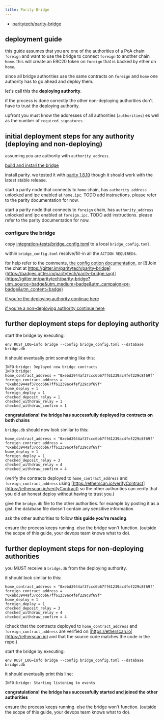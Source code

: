 ```yaml
---
title: Parity Bridge
---
```


- [paritytech/parity-bridge](https://github.com/paritytech/parity-bridge/)

## deployment guide

this guide assumes that you are one of the authorities of
a PoA chain `foreign` and want to use the bridge to connect
`foreign` to another chain `home`.
this will create an ERC20 token on `foreign` that is backed by
ether on `home`.

since all bridge authorities use the same contracts on `foreign` and `home`
one authority has to go ahead and deploy them.

let's call this the **deploying authority**.

if the process is done correctly the other non-deploying authorities don't have to trust
the deploying authority.

upfront you must know the addresses of all authorities (`authorities`)
es well as the number of `required_signatures`

## initial deployment steps for any authority (deploying and non-deploying)

assuming you are authority with `authority_address`.

[build and install the bridge](https://github.com/paritytech/parity-bridge/#build)

install parity.
we tested it with [parity 1.8.10](https://github.com/paritytech/parity/releases/tag/v1.8.10)
though it should work with the latest stable release.

start a parity node that connects to `home` chain, has `authority_address` unlocked
and ipc enabled at `home.ipc`. TODO add instructions. please refer to
the parity documentation for now.

start a parity node that connects to `foreign` chain, has `authority_address` unlocked
and ipc enabled at `foreign.ipc`. TODO add instructions. please refer to
the parity documentation for now.

### configure the bridge

copy [integration-tests/bridge_config.toml](https://github.com/paritytech/parity-bridge/blob/master/integration-tests/bridge_config.toml)
to a local `bridge_config.toml`.

within `bridge_config.toml` resolve/fill-in all the `ACTION REQUIRED`s.

for help refer to the comments, [the config option documentation](https://github.com/paritytech/parity-bridge/#configuration),
or [![Join the chat at https://gitter.im/paritytech/parity-bridge](https://badges.gitter.im/paritytech/parity-bridge.svg)](https://gitter.im/paritytech/parity-bridge?utm_source=badge&utm_medium=badge&utm_campaign=pr-badge&utm_content=badge)

[if you're the deploying authority continue here](#further-deployment-steps-for-deploying-authority)

[if you're a non-deploying authority continue here](#further-deployment-steps-for-non-deploying-authorities)

## further deployment steps for deploying authority

start the bridge by executing:

```
env RUST_LOG=info bridge --config bridge_config.toml --database bridge.db
```

it should eventually print something like this:

```
INFO:bridge: Deployed new bridge contracts
INFO:bridge:
home_contract_address = "0xebd3944af37ccc6b67ff61239ac4fef229c8f69f"
foreign_contract_address = "0xebd3944af37ccc6b67ff61239ac4fef229c8f69f"
home_deploy = 1
foreign_deploy = 1
checked_deposit_relay = 1
checked_withdraw_relay = 1
checked_withdraw_confirm = 1
```

**congratulations! the bridge has successfully deployed its contracts on both chains**

`bridge.db` should now look similar to this:

```
home_contract_address = "0xebd3944af37ccc6b67ff61239ac4fef229c8f69f"
foreign_contract_address = "0xebd3944af37ccc6b67ff61239ac4fef229c8f69f"
home_deploy = 1
foreign_deploy = 1
checked_deposit_relay = 3
checked_withdraw_relay = 4
checked_withdraw_confirm = 4
```

(verify the contracts deployed to `home_contract_address` and
`foreign_contract_address` using
[https://etherscan.io/verifyContract](https://etherscan.io/verifyContract) so the other authorities
can verify that you did an honest deploy without having to trust you.)

give the `bridge.db` file to the other authorities.
for example by posting it as a gist.
the database file doesn't contain any sensitive information.

ask the other authorities to follow **this guide you're reading**.

ensure the process keeps running. else the bridge won't function.
(outside the scope of this guide, your devops team knows what to do).

## further deployment steps for non-deploying authorities

you MUST receive a `bridge.db` from the deploying authority.

it should look similar to this:

```
home_contract_address = "0xebd3944af37ccc6b67ff61239ac4fef229c8f69f"
foreign_contract_address = "0xebd3944af37ccc6b67ff61239ac4fef229c8f69f"
home_deploy = 1
foreign_deploy = 1
checked_deposit_relay = 3
checked_withdraw_relay = 4
checked_withdraw_confirm = 4
```

(check that the contracts deployed to
`home_contract_address` and `foreign_contract_address` are
verified on [https://etherscan.io](https://etherscan.io) and that the source code matches
the code in the repo.)

start the bridge by executing:

```
env RUST_LOG=info bridge --config bridge_config.toml --database bridge.db
```

it should eventually print this line:

```
INFO:bridge: Starting listening to events
```

**congratulations! the bridge has successfully started and joined the other authorities**

ensure the process keeps running. else the bridge won't function.
(outside the scope of this guide, your devops team knows what to do).
